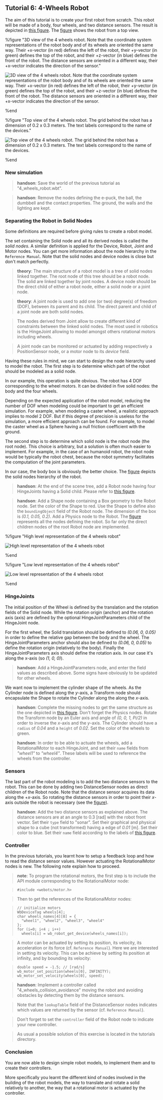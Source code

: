 ## Tutorial 6: 4-Wheels Robot

The aim of this tutorial is to create your first robot from scratch. This robot
will be made of a body, four wheels, and two distance sensors. The result is
depicted in [this
figure](tutorial-6-4-wheels-robot.md#3d-view-of-the-4-wheels-robot-note-that-the-coordinate-system-representations-of-the-robot-body-and-of-its-wheels-are-oriented-the-same-way-their-px-vector-in-red-defines-the-left-of-the-robot-their-py-vector-in-green-defines-the-top-of-the-robot-and-their-pz-vector-in-blue-defines-the-front-of-the-robot-the-distance-sensors-are-oriented-in-a-different-way-their-px-vector-indicates-the-direction-of-the-sensor).
The
[figure](tutorial-6-4-wheels-robot.md#top-view-of-the-4-wheels-robot-the-grid-behind-the-robot-has-a-dimension-of-0-2-x-0-3-meters-the-text-labels-correspond-to-the-name-of-the-devices)
shows the robot from a top view.

%figure "3D view of the 4 wheels robot. Note that the coordinate system representations of the robot body and of its wheels are oriented the same way. Their +x-vector (in red) defines the left of the robot, their +y-vector (in green) defines the top of the robot, and their +z-vector (in blue) defines the front of the robot. The distance sensors are oriented in a different way, their +x-vector indicates the direction of the sensor."

![3D view of the 4 wheels robot. Note that the coordinate system representations of the robot body and of its wheels are oriented the same way. Their +x-vector (in red) defines the left of the robot, their +y-vector (in green) defines the top of the robot, and their +z-vector (in blue) defines the front of the robot. The distance sensors are oriented in a different way, their +x-vector indicates the direction of the sensor.](png/tutorial_4_wheels_robot.png)

%end

%figure "Top view of the 4 wheels robot. The grid behind the robot has a dimension of 0.2 x 0.3 meters. The text labels correspond to the name of the devices."

![Top view of the 4 wheels robot. The grid behind the robot has a dimension of 0.2 x 0.3 meters. The text labels correspond to the name of the devices.](png/tutorial_4_wheels_top_schema.png)

%end

### New simulation

> **handson**: Save the world of the previous tutorial as "4\_wheels\_robot.wbt".

<!-- -->

> **handson**: Remove the nodes defining the e-puck, the ball, the dumbbell and the contact
properties. The ground, the walls and the lighting are kept.

### Separating the Robot in Solid Nodes

Some definitions are required before giving rules to create a robot model.

The set containing the Solid node and all its derived nodes is called the *solid
nodes*. A similar definition is applied for the Device, Robot, Joint and Motor
nodes. You can get more information about the node hierarchy in the `Reference
Manual`. Note that the solid nodes and device nodes is close but don't match
perfectly.

> **theory**: The main structure of a robot model is a tree of solid nodes linked together.
The root node of this tree should be a robot node. The solid are linked together
by joint nodes. A device node should be the direct child of either a robot node,
either a solid node or a joint node.

<!-- -->

> **theory**: A joint node is used to add one (or two) degree(s) of freedom (DOF), between its
parent and its child. The direct parent and child of a joint node are both solid
nodes.

> The nodes derived from Joint allow to create different kind of constraints
between the linked solid nodes. The most used in robotics is the HingeJoint
allowing to model amongst others rotational motors including wheels.

> A joint node can be monitored or actuated by adding respectively a
PositionSensor node, or a motor node to its *device* field.

Having these rules in mind, we can start to design the node hierarchy used to
model the robot. The first step is to determine which part of the robot should
be modeled as a solid node.

In our example, this operation is quite obvious. The robot has 4 DOF
corresponding to the wheel motors. It can be divided in five solid nodes: the
body and the four wheels.

Depending on the expected application of the robot model, reducing the number of
DOF when modeling could be important to get an efficient simulation. For
example, when modeling a caster wheel, a realistic approach implies to model 2
DOF. But if this degree of precision is useless for the simulation, a more
efficient approach can be found. For example, to model the caster wheel as a
Sphere having a null friction coefficient with the ground.

The second step is to determine which solid node is the robot node (the root
node). This choice is arbitrary, but a solution is often much easier to
implement. For example, in the case of an humanoid robot, the robot node would
be typically the robot chest, because the robot symmetry facilitates the
computation of the joint parameters.

In our case, the body box is obviously the better choice. The
[figure](tutorial-6-4-wheels-robot.md#high-level-representation-of-the-4-wheels-robot)
depicts the solid nodes hierarchy of the robot.

> **handson**: At the end of the scene tree, add a Robot node having four HingeJoints having a
Solid child. Please refer to [this
figure](tutorial-6-4-wheels-robot.md#high-level-representation-of-the-4-wheels-robot).

<!-- -->

> **handson**: Add a Shape node containing a Box geometry to the Robot node. Set the color of
the Shape to red. Use the Shape to define also the `boundingObject` field of the
Robot node. The dimension of the box is *(0.1, 0.05, 0.2)*. Add a Physics node
to the Robot. The
[figure](tutorial-6-4-wheels-robot.md#low-level-representation-of-the-4-wheels-robot)
represents all the nodes defining the robot. So far only the direct children
nodes of the root Robot node are implemented.

%figure "High level representation of the 4 wheels robot"

![High level representation of the 4 wheels robot](pdf/tutorial_4_wheels_highlevel.pdf.png)

%end

%figure "Low level representation of the 4 wheels robot"

![Low level representation of the 4 wheels robot](pdf/tutorial_4_wheels_lowlevel.pdf.png)

%end

### HingeJoints

The initial position of the Wheel is defined by the translation and the rotation
fields of the Solid node. While the rotation origin (anchor) and the rotation
axis (axis) are defined by the optional HingeJointParameters child of the
HingeJoint node.

For the first wheel, the Solid translation should be defined to *(0.06, 0,
0.05)* in order to define the relative gap between the body and the wheel. The
HingeJointParameters anchor should also be defined to *(0.06, 0, 0.05)* to
define the rotation origin (relatively to the body). Finally the
HingeJointParameters axis should define the rotation axis. In our case it's
along the x-axis (so *(1, 0, 0)*).

> **handson**: Add a HingeJointParameters node, and enter the field values as described above.
Some signs have obviously to be updated for other wheels.

We want now to implement the cylinder shape of the wheels. As the Cylinder node
is defined along the *y*-axis, a Transform node should encapsulate the Shape to
rotate the Cylinder along the along the *x*-axis.

> **handson**: Complete the missing nodes to get the same structure as the one depicted in
[this
figure](tutorial-6-4-wheels-robot.md#low-level-representation-of-the-4-wheels-robot).
Don't forget the Physics nodes. Rotate the Transform node by an Euler axis and
angle of *(0, 0, 1, Pi/2)* in order to inverse the *x*-axis and the *y*-axis.
The Cylinder should have a `radius` of *0.04* and a `height` of *0.02*. Set the
color of the wheels to green.

<!-- -->

> **handson**: In order to be able to actuate the wheels, add a RotationalMotor to each
HingeJoint, and set their `name` fields from *"wheel1"* to *"wheel4"*. These
labels will be used to reference the wheels from the controller.

### Sensors

The last part of the robot modeling is to add the two distance sensors to the
robot. This can be done by adding two DistanceSensor nodes as direct children of
the Robot node. Note that the distance sensor acquires its data along the
+*x*-axis. So rotating the distance sensors in order to point their *x*-axis
outside the robot is necessary (see the
[figure](tutorial-6-4-wheels-robot.md#top-view-of-the-4-wheels-robot-the-grid-behind-the-robot-has-a-dimension-of-0-2-x-0-3-meters-the-text-labels-correspond-to-the-name-of-the-devices)).

> **handson**: Add the two distance sensors as explained above. The distance sensors are at an
angle to 0.3 [rad] with the robot front vector. Set their `type` field to
"sonar". Set their graphical and physical shape to a cube (not transformed)
having a edge of *0.01* [m]. Set their color to blue. Set their `name` field
according to the labels of [this
figure](tutorial-6-4-wheels-robot.md#top-view-of-the-4-wheels-robot-the-grid-behind-the-robot-has-a-dimension-of-0-2-x-0-3-meters-the-text-labels-correspond-to-the-name-of-the-devices).

### Controller

In the previous tutorials, you learnt how to setup a feedback loop and how to
read the distance sensor values. However actuating the RotationalMotor nodes is
new. The following note explain how to proceed.

> **note**: To program the rotational motors, the first step is to include the API module
corresponding to the RotationalMotor node:

>     #include <webots/motor.h>

> Then to get the references of the RotationalMotor nodes:

>     // initialize motors
>     WbDeviceTag wheels[4];
>     char wheels_names[4][8] = {
>       "wheel1", "wheel2", "wheel3", "wheel4"
>     };
>     for (i=0; i<4 ; i++)
>       wheels[i] = wb_robot_get_device(wheels_names[i]);

> A motor can be actuated by setting its position, its velocity, its acceleration
or its force (cf. `Reference Manual`). Here we are interested in setting its
velocity. This can be achieve by setting its position at infinity, and by
bounding its velocity:

>     double speed = -1.5; // [rad/s]
>     wb_motor_set_position(wheels[0], INFINITY);
>     wb_motor_set_velocity(wheels[0], speed);

<!-- -->

> **handson**: Implement a controller called "4\_wheels\_collision\_avoidance" moving the robot
and avoiding obstacles by detecting them by the distance sensors.

> Note that the `lookupTable` field of the DistanceSensor nodes indicates which
values are returned by the sensor (cf. `Reference Manual`).

> Don't forget to set the `controller` field of the Robot node to indicate your
new controller.

> As usual a possible solution of this exercise is located in the tutorials
directory.

### Conclusion

You are now able to design simple robot models, to implement them and to create
their controllers.

More specifically you learnt the different kind of nodes involved in the
building of the robot models, the way to translate and rotate a solid relatively
to another, the way that a rotational motor is actuated by the controller.

